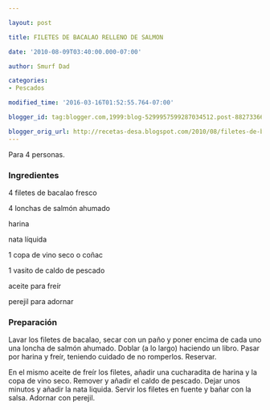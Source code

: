 ```yaml
---

layout: post

title: FILETES DE BACALAO RELLENO DE SALMON

date: '2010-08-09T03:40:00.000-07:00'

author: Smurf Dad

categories:
- Pescados

modified_time: '2016-03-16T01:52:55.764-07:00'

blogger_id: tag:blogger.com,1999:blog-5299957599287034512.post-8827336618773204426

blogger_orig_url: http://recetas-desa.blogspot.com/2010/08/filetes-de-bacalao-relleno-de-salmon.html
---
```


Para 4 personas.

<h3>Ingredientes</h3>

4 filetes de bacalao fresco

4 lonchas de salmón ahumado

harina

nata líquida

1 copa de vino seco o coñac

1 vasito de caldo de pescado

aceite para freír

perejil para adornar

<h3>Preparación</h3>

Lavar los filetes de bacalao, secar con un paño y poner encima de cada uno una loncha de salmón ahumado. Doblar (a lo largo) haciendo un libro. Pasar por harina y freír, teniendo cuidado de no romperlos. Reservar.

En el mismo aceite de freír los filetes, añadir una cucharadita de harina y la copa de vino seco. Remover y añadir el caldo de pescado. Dejar unos minutos y añadir la nata liquida. Servir los filetes en fuente y bañar con la salsa. Adornar con perejil.